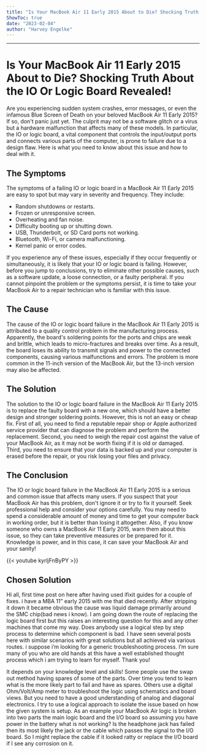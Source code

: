 ```yaml
---
title: "Is Your MacBook Air 11 Early 2015 About to Die? Shocking Truth About the IO Or Logic Board Revealed!"
ShowToc: true 
date: "2023-02-04"
author: "Harvey Engelke"
---
```

*****
# Is Your MacBook Air 11 Early 2015 About to Die? Shocking Truth About the IO Or Logic Board Revealed!

Are you experiencing sudden system crashes, error messages, or even the infamous Blue Screen of Death on your beloved MacBook Air 11 Early 2015? If so, don't panic just yet. The culprit may not be a software glitch or a virus but a hardware malfunction that affects many of these models. In particular, the IO or logic board, a vital component that controls the input/output ports and connects various parts of the computer, is prone to failure due to a design flaw. Here is what you need to know about this issue and how to deal with it.

## The Symptoms

The symptoms of a failing IO or logic board in a MacBook Air 11 Early 2015 are easy to spot but may vary in severity and frequency. They include:

- Random shutdowns or restarts.
- Frozen or unresponsive screen.
- Overheating and fan noise.
- Difficulty booting up or shutting down.
- USB, Thunderbolt, or SD Card ports not working.
- Bluetooth, Wi-Fi, or camera malfunctioning.
- Kernel panic or error codes.

If you experience any of these issues, especially if they occur frequently or simultaneously, it is likely that your IO or logic board is failing. However, before you jump to conclusions, try to eliminate other possible causes, such as a software update, a loose connection, or a faulty peripheral. If you cannot pinpoint the problem or the symptoms persist, it is time to take your MacBook Air to a repair technician who is familiar with this issue.

## The Cause

The cause of the IO or logic board failure in the MacBook Air 11 Early 2015 is attributed to a quality control problem in the manufacturing process. Apparently, the board's soldering points for the ports and chips are weak and brittle, which leads to micro-fractures and breaks over time. As a result, the board loses its ability to transmit signals and power to the connected components, causing various malfunctions and errors. The problem is more common in the 11-inch version of the MacBook Air, but the 13-inch version may also be affected.

## The Solution

The solution to the IO or logic board failure in the MacBook Air 11 Early 2015 is to replace the faulty board with a new one, which should have a better design and stronger soldering points. However, this is not an easy or cheap fix. First of all, you need to find a reputable repair shop or Apple authorized service provider that can diagnose the problem and perform the replacement. Second, you need to weigh the repair cost against the value of your MacBook Air, as it may not be worth fixing if it is old or damaged. Third, you need to ensure that your data is backed up and your computer is erased before the repair, or you risk losing your files and privacy.

## The Conclusion

The IO or logic board failure in the MacBook Air 11 Early 2015 is a serious and common issue that affects many users. If you suspect that your MacBook Air has this problem, don't ignore it or try to fix it yourself. Seek professional help and consider your options carefully. You may need to spend a considerable amount of money and time to get your computer back in working order, but it is better than losing it altogether. Also, if you know someone who owns a MacBook Air 11 Early 2015, warn them about this issue, so they can take preventive measures or be prepared for it. Knowledge is power, and in this case, it can save your MacBook Air and your sanity!

{{< youtube kyrljFnByPY >}} 



## Chosen Solution
 Hi all, first time post on here after having used ifixit guides for a couple of fixes. i have a MBA 11” early 2015 with me that died recently. After stripping it down it became obvious the cause was liquid damage primarily around the SMC chip(bad news i know).
I am going down the route of replacing the logic board first but this raises an interesting question for this and any other machines that come my way. Does anybody use a logical step by step process to determine which component is bad. I have seen several posts here with similar scenarios with great solutions but all achieved via various routes. i suppose i’m looking for a generic troubleshooting process. I’m sure many of you who are old hands at this have a well established thought process which i am trying to learn for myself. Thank you!

 It depends on your knowledge level and skills!
Some people use the swap out method having spares of some of the parts. Over time you tend to learn what is the more likely part to fail and have as spares.
Others use a digital Ohm/Volt/Amp meter to troubleshoot the logic using schematics and board views. But you need to have a good understanding of analog and diagonal electronics.
I try to use a logical approach to isolate the issue based on how the given system is setup. As an example your MacBook Air logic is broken into two parts the main logic board and the I/O board so assuming you have power in the battery what is not working? Is the headphone jack has failed then its most likely the jack or the cable which passes the signal to the I/O board. So I might replace the cable if it looked ratty or replace the I/O board if I see any corrosion on it.




